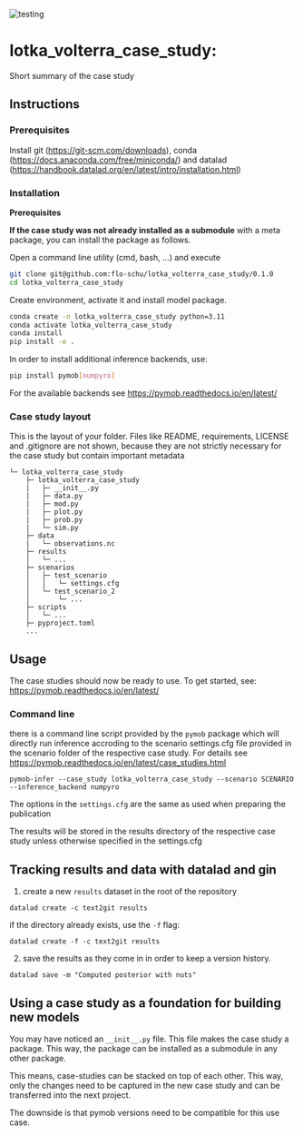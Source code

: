 ![testing](https://github.com/flo-schu/lotka_volterra_case_study/actions/workflows/python-test.yml/badge.svg)

# lotka_volterra_case_study: 

Short summary of the case study

## Instructions

### Prerequisites

Install git (https://git-scm.com/downloads), conda (https://docs.anaconda.com/free/miniconda/) and datalad (https://handbook.datalad.org/en/latest/intro/installation.html)

### Installation

**Prerequisites**

**If the case study was not already installed as a submodule** with a meta package, you can install the package as follows.

Open a command line utility (cmd, bash, ...) and execute

```bash
git clone git@github.com:flo-schu/lotka_volterra_case_study/0.1.0
cd lotka_volterra_case_study
```

Create environment, activate it and install model package. 
```bash
conda create -n lotka_volterra_case_study python=3.11
conda activate lotka_volterra_case_study
conda install 
pip install -e .
```

In order to install additional inference backends, use:

```bash
pip install pymob[numpyro]
```

For the available backends see https://pymob.readthedocs.io/en/latest/

### Case study layout

This is the layout of your folder. Files like README, requirements, LICENSE and .gitignore are not shown, because they are not strictly necessary for the case study but contain important metadata
```
└─ lotka_volterra_case_study
    ├─ lotka_volterra_case_study
    |   ├─ __init__.py
    |   ├─ data.py
    |   ├─ mod.py
    |   ├─ plot.py
    |   ├─ prob.py
    |   └─ sim.py
    ├─ data
    |   └─ observations.nc 
    ├─ results
    │   └─ ...
    ├─ scenarios
    │   ├─ test_scenario
    │   │   └─ settings.cfg
    │   └─ test_scenario_2
    │       └─ ...
    ├─ scripts
    │   └─ ...
    ├─ pyproject.toml
    ...
```
## Usage

The case studies should now be ready to use.
To get started, see: https://pymob.readthedocs.io/en/latest/

### Command line

there is a command line script provided by the `pymob` package which will directly
run inference accroding to the scenario settings.cfg file provided in the scenario
folder of the respective case study. For details see https://pymob.readthedocs.io/en/latest/case_studies.html

`pymob-infer --case_study lotka_volterra_case_study --scenario SCENARIO --inference_backend numpyro`

The options in the `settings.cfg` are the same as used when preparing the publication

The results will be stored in the results directory of the respective case study 
unless otherwise specified in the settings.cfg


## Tracking results and data with datalad and gin

1. create a new `results` dataset in the root of the repository

`datalad create -c text2git results`

if the directory already exists, use the `-f` flag:

`datalad create -f -c text2git results`

2. save the results as they come in in order to keep a version history.

`datalad save -m "Computed posterior with nuts"`


## Using a case study as a foundation for building new models

You may have noticed an `__init__.py` file. This file makes the case study a package. This way, the package can be installed as a submodule in any other package. 

This means, case-studies can be stacked on top of each other. This way, only the changes need to be captured in the 
new case study and can be transferred into the next project.

The downside is that pymob versions need to be compatible for this use case.